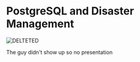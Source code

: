 # PostgreSQL and Disaster Management

![DELTETED](https://i.imgur.com/w9BMsUS.gif)

The guy didn't show up so no presentation
